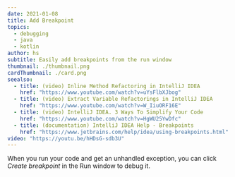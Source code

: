 ```yaml
---
date: 2021-01-08
title: Add Breakpoint
topics:
  - debugging
  - java
  - kotlin
author: hs
subtitle: Easily add breakpoints from the run window
thumbnail: ./thumbnail.png
cardThumbnail: ./card.png
seealso:
  - title: (video) Inline Method Refactoring in IntelliJ IDEA
    href: "https://www.youtube.com/watch?v=uYsFlbXJbog"
  - title: (video) Extract Variable Refactorings in IntelliJ IDEA
    href: "https://www.youtube.com/watch?v=W_IiuORF16E"
  - title: (video) IntelliJ IDEA. 3 Ways To Simplify Your Code
    href: "https://www.youtube.com/watch?v=HgWU25YwDfc"
  - title: (documentation) IntelliJ IDEA Help - Breakpoints
    href: "https://www.jetbrains.com/help/idea/using-breakpoints.html"
video: "https://youtu.be/hHDsG-sdb3U"
---
```


When you run your code and get an unhandled exception, you can click _Create breakpoint_ in the Run window to debug it.
